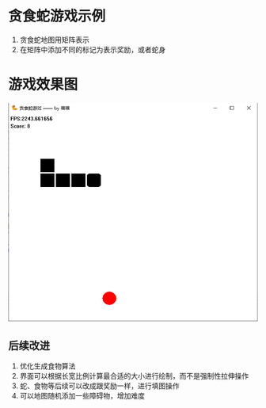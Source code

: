 # 贪食蛇游戏示例

1. 贪食蛇地图用矩阵表示
2. 在矩阵中添加不同的标记为表示奖励，或者蛇身



# 游戏效果图

![avatar](sample/game.png)



## 后续改进

1. 优化生成食物算法
2. 界面可以根据长宽比例计算最合适的大小进行绘制，而不是强制性拉伸操作 
3. 蛇、食物等后续可以改成跟奖励一样，进行填图操作
4. 可以地图随机添加一些障碍物，增加难度

